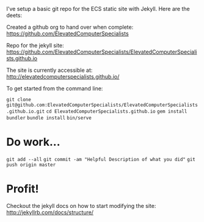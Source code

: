 I've setup a basic git repo for the ECS static site with Jekyll. Here are the deets:

Created a github org to hand over when complete: <https://github.com/ElevatedComputerSpecialists>

Repo for the jekyll site: <https://github.com/ElevatedComputerSpecialists/ElevatedComputerSpecialists.github.io>

The site is currently accessible at: <http://elevatedcomputerspecialists.github.io/>

To get started from the command line:

`git clone git@github.com:ElevatedComputerSpecialists/ElevatedComputerSpecialists.github.io.git`
`cd ElevatedComputerSpecialists.github.io`
`gem install bundler`
`bundle install`
`bin/serve`

# Do work...

`git add --all`
`git commit -am "Helpful Description of what you did"`
`git push origin master`

# Profit!

Checkout the jekyll docs on how to start modifying the site: <http://jekyllrb.com/docs/structure/>